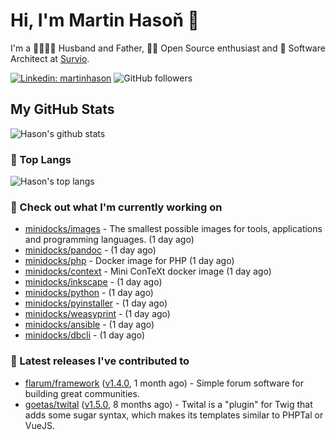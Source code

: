 # Hi, I'm Martin Hasoň 👋

I'm a 👨‍👩‍👧‍👦 Husband and Father, 🧑‍💻 Open Source enthusiast and 📐 Software Architect at [Survio](https://www.survio.com).

[![Linkedin: martinhason](https://img.shields.io/badge/-Martin%20Hasoň-blue?style=flat-square&logo=Linkedin&logoColor=white&link=https://www.linkedin.com/in/martinhason/)](https://www.linkedin.com/in/martinhason/)
![GitHub followers](https://img.shields.io/github/followers/hason?label=Follow&style=social)


## My GitHub Stats
![Hason's github stats](https://github-readme-stats.vercel.app/api?username=hason&show_icons=true&include_all_commits=true&theme=dracula&hide_border=true&hide_title=true)

### 💾 Top Langs
![Hason's top langs](https://github-readme-stats.vercel.app/api/top-langs/?username=hason&layout=compact&theme=dracula&hide_border=true&hide_title=true)

### 👷 Check out what I'm currently working on

- [minidocks/images](https://github.com/minidocks/images) - The smallest possible images for tools, applications and programming languages. (1 day ago)
- [minidocks/pandoc](https://github.com/minidocks/pandoc) -  (1 day ago)
- [minidocks/php](https://github.com/minidocks/php) - Docker image for PHP (1 day ago)
- [minidocks/context](https://github.com/minidocks/context) - Mini ConTeXt docker image (1 day ago)
- [minidocks/inkscape](https://github.com/minidocks/inkscape) -  (1 day ago)
- [minidocks/python](https://github.com/minidocks/python) -  (1 day ago)
- [minidocks/pyinstaller](https://github.com/minidocks/pyinstaller) -  (1 day ago)
- [minidocks/weasyprint](https://github.com/minidocks/weasyprint) -  (1 day ago)
- [minidocks/ansible](https://github.com/minidocks/ansible) -  (1 day ago)
- [minidocks/dbcli](https://github.com/minidocks/dbcli) -  (1 day ago)

### 🔭 Latest releases I've contributed to

- [flarum/framework](https://github.com/flarum/framework) ([v1.4.0](https://github.com/flarum/framework/releases/tag/v1.4.0), 1 month ago) - Simple forum software for building great communities.
- [goetas/twital](https://github.com/goetas/twital) ([v1.5.0](https://github.com/goetas/twital/releases/tag/v1.5.0), 8 months ago) - Twital is a &#34;plugin&#34; for Twig that adds some sugar syntax, which makes its templates similar to PHPTal or VueJS.
